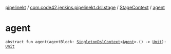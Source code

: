 [pipelinekt](../../index.md) / [com.code42.jenkins.pipelinekt.dsl.stage](../index.md) / [StageContext](index.md) / [agent](./agent.md)

# agent

`abstract fun agent(agentBlock: `[`SingletonDslContext`](../../com.code42.jenkins.pipelinekt.dsl/-singleton-dsl-context/index.md)`<`[`Agent`](../../com.code42.jenkins.pipelinekt.core/-agent.md)`>.() -> `[`Unit`](https://kotlinlang.org/api/latest/jvm/stdlib/kotlin/-unit/index.html)`): `[`Unit`](https://kotlinlang.org/api/latest/jvm/stdlib/kotlin/-unit/index.html)